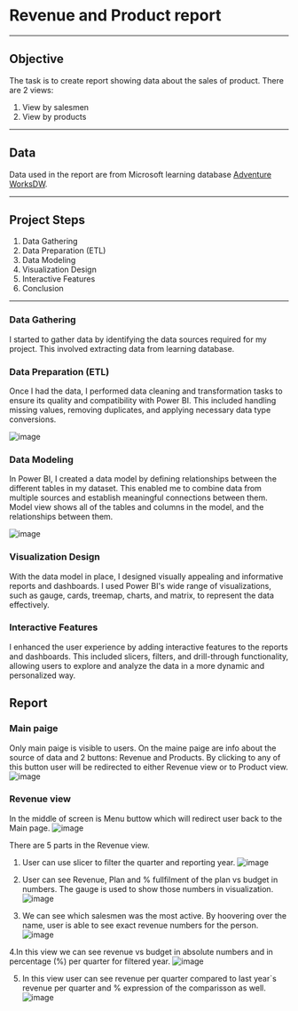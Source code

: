 # Revenue and Product report
---
## Objective
The task is to create report showing data about the sales of product.
There are 2 views:
1. View by salesmen
2. View by products

---
## Data
Data used in the report are from Microsoft learning database [Adventure WorksDW](https://learn.microsoft.com/en-us/sql/samples/adventureworks-install-configure?view=sql-server-ver16&tabs=ssms).

---
## Project Steps
1. Data Gathering
2. Data Preparation (ETL)
3. Data Modeling
4. Visualization Design
5. Interactive Features
6. Conclusion

---
### Data Gathering
I started to gather data by identifying the data sources required for my project. This involved extracting data from learning database.

### Data Preparation (ETL)
Once I had the data, I performed data cleaning and transformation tasks to ensure its quality and compatibility with Power BI. This included handling missing values, removing duplicates, and applying necessary data type conversions.

![image](https://github.com/danajez/public_projects/assets/116874735/451c1d28-664f-4896-b6d8-87b7c8a9ed0b)

### Data Modeling
In Power BI, I created a data model by defining relationships between the different tables in my dataset. This enabled me to combine data from multiple sources and establish meaningful connections between them.
Model view shows all of the tables and columns in the model, and the relationships between them.

![image](https://github.com/danajez/public_projects/assets/116874735/9397c2ee-1a7d-42a6-970a-7ecc5d3c0a17)

### Visualization Design
With the data model in place, I designed visually appealing and informative reports and dashboards. I used Power BI's wide range of visualizations, such as gauge, cards, treemap, charts, and matrix, to represent the data effectively.

### Interactive Features
I enhanced the user experience by adding interactive features to the reports and dashboards. This included slicers, filters, and drill-through functionality, allowing users to explore and analyze the data in a more dynamic and personalized way.

## Report
### Main paige
Only main paige is visible to users. On the maine paige are info about the source of data and 2 buttons: Revenue and Products. By clicking to any of this button user will be redirected to either Revenue view or to Product view. 
![image](https://github.com/danajez/public_projects/assets/116874735/92362f15-0692-47cb-984c-0b1f36508be7)

### Revenue view
In the middle of screen is Menu buttow which will redirect user back to the Main page.
![image](https://github.com/danajez/public_projects/assets/116874735/3da25097-52d9-4661-89e1-dfbad37db934)

There are 5 parts in the Revenue view.
1. User can use slicer to filter the quarter and reporting year. 
   ![image](https://github.com/danajez/public_projects/assets/116874735/48029d5e-178a-4402-b0f3-953e5b810a60)

2. User can see Revenue, Plan and % fullfilment of the plan vs budget in numbers. The gauge is used to show those numbers in visualization.
   ![image](https://github.com/danajez/public_projects/assets/116874735/c76be23c-c990-48f5-9eea-91cb26cf12e7)
   
3. We can see which salesmen was the most active. By hoovering over the name, user is able to see exact revenue numbers for the person.
   ![image](https://github.com/danajez/public_projects/assets/116874735/cf1dee88-f700-4dbc-8fc4-1a536ad7a70d)

4.In this view we can see revenue vs budget in absolute numbers and in percentage (%) per quarter for filtered year.
   ![image](https://github.com/danajez/public_projects/assets/116874735/89d8c4a0-3196-4956-88b0-f834fb14a79a)
   
5. In this view user can see revenue per quarter compared to last year`s revenue per quarter and % expression of the comparisson as well.
   ![image](https://github.com/danajez/public_projects/assets/116874735/1968bf8d-1567-4e41-922a-026d5e80586c)

